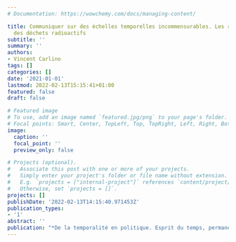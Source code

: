 ```yaml
---
# Documentation: https://wowchemy.com/docs/managing-content/

title: Communiquer sur des échelles temporelles incommensurables. Les récits du temps
  des déchets radioactifs
subtitle: ''
summary: ''
authors:
- Vincent Carlino
tags: []
categories: []
date: '2021-01-01'
lastmod: 2022-02-13T15:15:41+01:00
featured: false
draft: false

# Featured image
# To use, add an image named `featured.jpg/png` to your page's folder.
# Focal points: Smart, Center, TopLeft, Top, TopRight, Left, Right, BottomLeft, Bottom, BottomRight.
image:
  caption: ''
  focal_point: ''
  preview_only: false

# Projects (optional).
#   Associate this post with one or more of your projects.
#   Simply enter your project's folder or file name without extension.
#   E.g. `projects = ["internal-project"]` references `content/project/deep-learning/index.md`.
#   Otherwise, set `projects = []`.
projects: []
publishDate: '2022-02-13T14:15:40.971453Z'
publication_types:
- '1'
abstract: ''
publication: "*De la temporalité en politique. Esprit du temps, permanence et immédiateté*"
---
```

